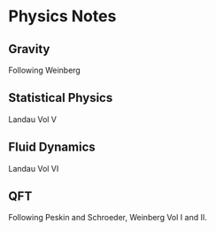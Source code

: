# Physics Notes

## Gravity

Following Weinberg

## Statistical Physics

Landau Vol V

## Fluid Dynamics

Landau Vol VI

## QFT

Following Peskin and Schroeder, Weinberg Vol I and II.
